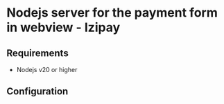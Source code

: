 # Nodejs server for the payment form in webview - Izipay

## Requirements
* Nodejs v20 or higher

## Configuration
